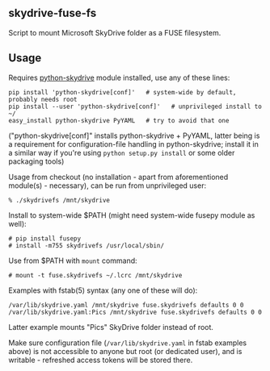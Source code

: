 skydrive-fuse-fs
----------------------------------------

Script to mount Microsoft SkyDrive folder as a FUSE filesystem.


Usage
----------------------------------------

Requires [python-skydrive](http://pypi.python.org/pypi/python-skydrive/) module
installed, use any of these lines:

	pip install 'python-skydrive[conf]'   # system-wide by default, probably needs root
	pip install --user 'python-skydrive[conf]'   # unprivileged install to ~/
	easy_install python-skydrive PyYAML   # try to avoid that one

("python-skydrive[conf]" installs python-skydrive + PyYAML, latter being is a
requirement for configuration-file handling in python-skydrive; install it in a
similar way if you're using `python setup.py install` or some older packaging
tools)

Usage from checkout (no installation - apart from aforementioned module(s) -
necessary), can be run from unprivileged user:

	% ./skydrivefs /mnt/skydrive

Install to system-wide $PATH (might need system-wide fusepy module as well):

	# pip install fusepy
	# install -m755 skydrivefs /usr/local/sbin/

Use from $PATH with `mount` command:

	# mount -t fuse.skydrivefs ~/.lcrc /mnt/skydrive

Examples with fstab(5) syntax (any one of these will do):

	/var/lib/skydrive.yaml /mnt/skydrive fuse.skydrivefs defaults 0 0
	/var/lib/skydrive.yaml:Pics /mnt/skydrive fuse.skydrivefs defaults 0 0

Latter example mounts "Pics" SkyDrive folder instead of root.

Make sure configuration file (`/var/lib/skydrive.yaml` in fstab examples above)
is not accessible to anyone but root (or dedicated user), and is writable -
refreshed access tokens will be stored there.
